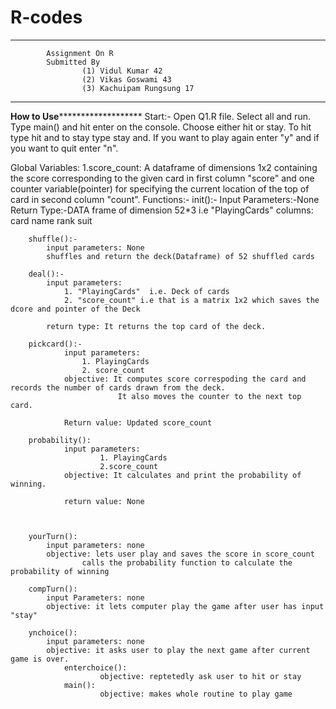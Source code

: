 # R-codes
************************************************************************************
			Assignment On R
			Submitted By 
					(1) Vidul Kumar 42
					(2) Vikas Goswami 43
					(3) Kachuipam Rungsung 17
************************************************************************************

****************************How to Use***********************************************
Start:- 
		Open Q1.R file.
		Select all and run.
		Type main() and hit enter on the console.
		Choose either hit or stay.
		To hit type hit and to stay type stay and.
		If you want to play again enter "y" and if you want to quit enter "n".

Global Variables:
	1.score_count: A dataframe of dimensions 1x2 containing the score corresponding to the given card in first column "score" and one counter variable(pointer) for specifying the current location of the top of card in second column "count".
Functions:- 
		init():-
			Input Parameters:-None
			Return Type:-DATA frame of dimension 52*3 i.e "PlayingCards"
			columns:    card name
						rank
						suit

		shuffle():- 
			input parameters: None
			shuffles and return the deck(Dataframe) of 52 shuffled cards  

		deal():-
			input parameters: 
				1. "PlayingCards"  i.e. Deck of cards
				2. "score_count" i.e that is a matrix 1x2 which saves the dcore and pointer of the Deck
			
			return type: It returns the top card of the deck.

		pickcard():- 
				input parameters: 
					1. PlayingCards
					2. score_count
				objective: It computes score correspoding the card and records the number of cards drawn from the deck.
							It also moves the counter to the next top card.

				Return value: Updated score_count

		probability(): 
				input parameters: 
						1. PlayingCards
						2.score_count
				objective: It calculates and print the probability of winning.

				return value: None


		
		yourTurn():
			input parameters: none
			objective: lets user play and saves the score in score_count 
				    calls the probability function to calculate the probability of winning
					
		compTurn():
			input Parameters: none
			objective: it lets computer play the game after user has input "stay"
			
		ynchoice(): 
			input parameters: none
			objective: it asks user to play the next game after current game is over.
                enterchoice():
                        objective: reptetedly ask user to hit or stay
                main():
                        objective: makes whole routine to play game
